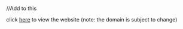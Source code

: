//Add to this

click [here](https://main.d15u68egeazevg.amplifyapp.com/) to view the website (note: the domain is subject to change)
